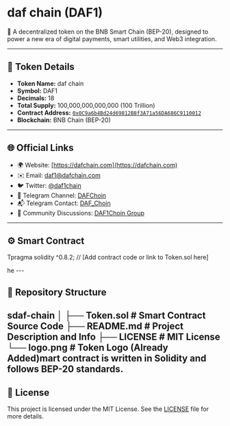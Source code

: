 # daf chain (DAF1)

🚀 A decentralized token on the BNB Smart Chain (BEP-20), designed to power a new era of digital payments, smart utilities, and Web3 integration.

---

## 📄 Token Details

- **Token Name:** daf chain
- **Symbol:** DAF1
- **Decimals:** 18
- **Total Supply:** 100,000,000,000,000 (100 Trillion)
- **Contract Address:** [`0x0C9a6b4Bd24d69812B8f3A71a56DA686C9110012`](https://bscscan.com/token/0x0C9a6b4Bd24d69812B8f3A71a56DA686C9110012)
- **Blockchain:** BNB Chain (BEP-20)

---

## 🌐 Official Links

- 🌍 Website: [https://dafchain.com](https://dafchain.com)
- ✉️ Email: daf1@dafchain.com
- 🐦 Twitter: [@daf1chain](https://x.com/daf1chain)
- 📢 Telegram Channel: [DAFChoin](https://t.me/DAFChoin)
- 📬 Telegram Contact: [DAF_Choin](https://t.me/DAF_Choin)
- 💬 Community Discussions: [DAF1Choin Group](https://t.me/DAF1Choin)

---

## ⚙️ Smart Contract

Tpragma solidity ^0.8.2;
// [Add contract code or link to Token.sol here]

he ---

## 📂 Repository Structure

sdaf-chain
│
├── Token.sol             # Smart Contract Source Code
├── README.md             # Project Description and Info
├── LICENSE               # MIT License
└── logo.png              # Token Logo (Already Added)mart contract is written in Solidity and follows BEP-20 standards.
---

## 📜 License

This project is licensed under the MIT License. See the [LICENSE](LICENSE) file for more details.
